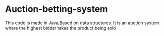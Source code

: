 # Auction-betting-system
This code is made in Java,Based on data structures. It is an auction system where the highest bidder takes the product being sold
